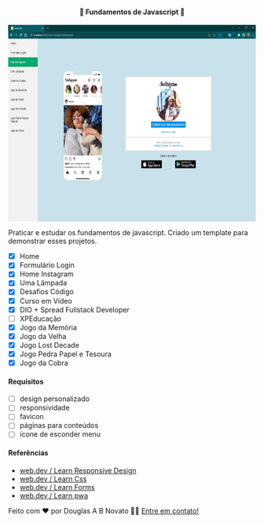 <h4 align="center"> 
	🚧 Fundamentos de Javascript 🚀
</h4>

<p align="center" style="display: flex; align-items: flex-start; justify-content: center;">
  <img alt="versão 1 do projeto" title="#Fundamentos-de-Javascript" src="./.github/menu-responsive.jpg" height="400px">
</p>  

Praticar e estudar os fundamentos de javascript.
Criado um template para demonstrar esses projetos.

- [x] Home
- [x] Formulário Login
- [x] Home Instagram
- [x] Uma Lâmpada
- [x] Desafios Código
- [x] Curso em Vídeo
- [x] DIO + Spread Fullstack Developer
- [ ] XPEducação 
- [x] Jogo da Memória
- [x] Jogo da Velha
- [x] Jogo Lost Decade
- [x] Jogo Pedra Papel e Tesoura
- [x] Jogo da Cobra 

#### Requisitos

- [ ] design personalizado
- [ ] responsividade
- [ ] favicon
- [ ] páginas para conteúdos
- [ ] ícone de esconder menu

#### Referências 
- [web.dev / Learn Responsive Design](https://web.dev/learn/design/)
- [web.dev / Learn Css](https://web.dev/learn/css/)
- [web.dev / Learn Forms](https://web.dev/learn/forms/)
- [web.dev / Learn pwa](https://web.dev/learn/pwa/)

Feito com ❤️ por Douglas A B Novato 👋🏽 [Entre em contato!](https://www.linkedin.com/in/douglasabnovato/)
